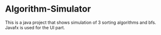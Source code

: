 # Algorithm-Simulator
This is a java project that shows simulation of 3 sorting algorithms and bfs. Javafx is used for the UI part.
